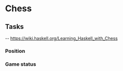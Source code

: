 
# Chess

## Tasks

-- https://wiki.haskell.org/Learning_Haskell_with_Chess

### Position

### Game status